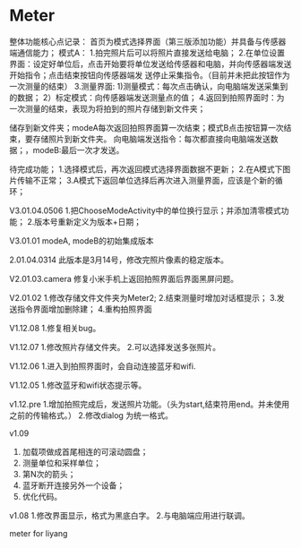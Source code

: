 # Meter
整体功能核心点记录：
首页为模式选择界面（第三版添加功能）并具备与传感器端通信能力；
模式A：
1.拍完照片后可以将照片直接发送给电脑；
2.在单位设置界面：设定好单位后，点击开始要将单位发送给传感器和电脑，并向传感器端发送开始指令；点击结束按钮向传感器端发
送停止采集指令。（目前并未把此按钮作为一次测量的结束）
3.测量界面:
    1)测量模式：每次点击确认，向电脑端发送采集到的数据；
    2）标定模式：向传感器端发送测量点的值；
4.返回到拍照界面时：为一次测量的结束，表现为将拍到的照片存储到新文件夹；


储存到新文件夹；modeA每次返回拍照界面算一次结束；模式B点击按钮算一次结束，要存储照片到新文件夹。
向电脑端发送指令：每次都直接向电脑端发送数据；，modeB:最后一次才发送。

待完成功能；
1.选择模式后，再次返回模式选择界面数据不更新；
2.在A模式下图片传输不正常；
3.A模式下返回单位选择后再次进入测量界面，应该是个新的循环；


V3.01.04.0506
1.把ChooseModeActivity中的单位换行显示；并添加清零模式功能；
2.版本号重新定义为版本+日期；


V3.01.01
modeA, modeB的初始集成版本

2.01.04.0314 此版本是3月14号，修改完照片像素的稳定版本。

V2.01.03.camera
修复小米手机上返回拍照界面后界面黑屏问题。

V2.01.02
1.修改存储文件文件夹为Meter2;
2.结束测量时增加对话框提示；
3.发送指令界面增加删除建；
4.重构拍照界面


V1.12.08
1.修复相关bug。


V1.12.07
1.修改照片存储文件夹。
2.可以选择发送多张照片。


V1.12.06
1.进入到拍照界面时，会自动连接蓝牙和wifi.


V1.12.05
1.修改蓝牙和wifi状态提示等。

v1.12.pre
1.增加拍照完成后，发送照片功能。（头为start,结束符用end。并未使用之前的传输格式。）
2.修改dialog 为统一格式。



v1.09
  1. 加载项做成首尾相连的可滚动圆盘；
  2. 测量单位和采样单位；
  3. 第N次的箭头；
  4. 蓝牙断开连接另外一个设备；
  5. 优化代码。

v1.08
1.修改界面显示，格式为黑底白字。
2.与电脑端应用进行联调。

meter for liyang

